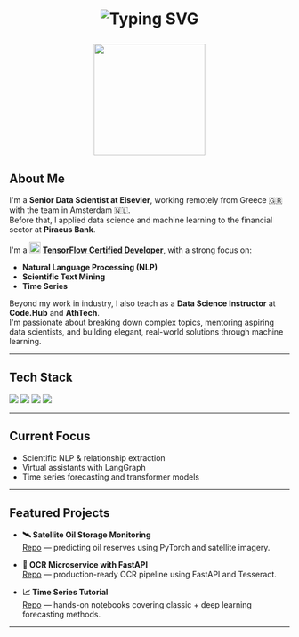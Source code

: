 <h1 align="center">
  <p align="center">
  <img src="https://readme-typing-svg.herokuapp.com?font=Fira+Code&weight=500&size=22&pause=1000&center=true&vCenter=true&width=435&lines=Welcome+to+my+GitHub!;" alt="Typing SVG" />
</p>

<p align="center">
  <img src="https://media.giphy.com/media/qgQUggAC3Pfv687qPC/giphy.gif" width="200" />
</p>

## About Me

I'm a **Senior Data Scientist at Elsevier**, working remotely from Greece 🇬🇷 with the team in Amsterdam 🇳🇱.  
Before that, I applied data science and machine learning to the financial sector at **Piraeus Bank**.

I'm a <img src="https://skillicons.dev/icons?i=tensorflow" height="20" alt="TensorFlow" />  [**TensorFlow Certified Developer**](https://www.credential.net/f14b9d58-7ae6-4d47-be33-b18393006aec#acc.V8iNQ3eg), with a strong focus on:

- **Natural Language Processing (NLP)**
- **Scientific Text Mining**
- **Time Series**

Beyond my work in industry, I also teach as a **Data Science Instructor** at **Code.Hub** and **AthTech**.  
I'm passionate about breaking down complex topics, mentoring aspiring data scientists, and building elegant, real-world solutions through machine learning.


---

## Tech Stack

<p align="left">
  <!-- Languages -->
  <img src="https://skillicons.dev/icons?i=python,r" />

  <!-- ML / Data Science Frameworks -->
  <img src="https://skillicons.dev/icons?i=tensorflow,pytorch,sklearn" />

  <!-- Dev Tools -->
  <img src="https://skillicons.dev/icons?i=fastapi,vscode,git,docker" />

  <!-- Cloud & Infra -->
  <img src="https://skillicons.dev/icons?i=aws,azure,linux,postgres,github" />
</p>


---

## Current Focus

- Scientific NLP & relationship extraction  
- Virtual assistants with LangGraph
- Time series forecasting and transformer models 

---

## Featured Projects

- **🛰 Satellite Oil Storage Monitoring**  
  [Repo](https://github.com/PantosThn/Satellite-Oil-Storage-Monitoring) — predicting oil reserves using PyTorch and satellite imagery.

- **🧠 OCR Microservice with FastAPI**  
  [Repo](https://github.com/PantosThn/ocr-microservice-fastapi) — production-ready OCR pipeline using FastAPI and Tesseract.

- **📈 Time Series Tutorial**  
  [Repo](https://github.com/PantosThn/timeseries_tutorial) — hands-on notebooks covering classic + deep learning forecasting methods.

---

